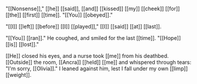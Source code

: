 "[[Nonsense]]," [[he]] [[said]], [[and]] [[kissed]] [[my]] [[cheek]] [[for]] [[the]] [[first]] [[time]]. "[[You]] [[obeyed]]."  
  
"[[I]] [[left]] [[before]] [[I]] [[played]]," [[I]] [[said]] [[at]] [[last]].  
  
"[[You]] [[ran]]." He coughed, and smiled for the last [[time]]. "[[Hope]] [[is]] [[lost]]."  
  
[[He]] closed his eyes, and a nurse took [[me]] from his deathbed. [[Outside]] the room, [[Ancra]] [[held]] [[me]] and whispered through tears: "I'm sorry, [[Olivia]]." I leaned against him, lest I fall under my own [[limp]] [[weight]].